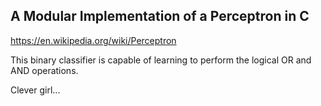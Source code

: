 ## A Modular Implementation of a Perceptron in C

https://en.wikipedia.org/wiki/Perceptron

This binary classifier is capable of learning to perform the logical OR and AND operations. 

Clever girl...
